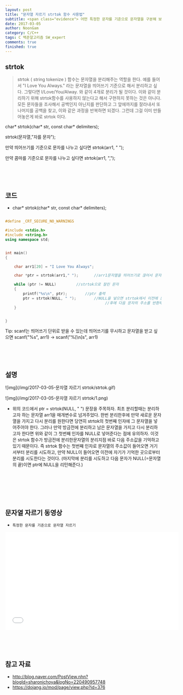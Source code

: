 ```yaml
---
layout: post
title: "문자열 자르기 strtok 함수 사용법"
subtitle: <span class="evidence"> 어떤 특정한 문자를 기준으로 문자열을 구분해 보자. </span>
date: 2017-03-05
author: NoonGam
category: C/C++
tags: C 백준알고리즘 SW_expert
comments: true
finished: true
---
```




## strtok

> strtok ( string tokenize ) 함수는 문자열을 분리해주는 역할을 한다. 예를 들어서 "I Love You Always." 라는 문자열을 띄어쓰기 기준으로 해서 분리하고 싶다. 그렇다면 I/Love/You/Alway. 와 같이 4개로 분리가 될 것이다. 이와 같이 분리하기 위해 strtok함수를 사용하지 않는다고 해서 구현하지 못하는 것은 아니다. 모든 문자들을 조사해서 공백인지 아닌지를 판단하고 그 앞에까지를 잘라내서 또 나머지를 공백을 찾고, 이와 같은 과정을 반복하면 되겠다. 그런데 그걸 이미 만들어놓은게 바로 strtok 이다.

<a>char* strtok(char* str, const char* delimiters); </a>

<a>strtok(문자열,"자를 문자");</a>

만약 띄어쓰기를 기준으로 문자를 나누고 싶다면
<a>strtok(arr1, " "); </a>

만약 콤마를 기준으로 문자를 나누고 싶다면
<a>strtok(arr1, ","); </a>  





<br><br><br>
## 코드


- <a>char* strtok(char* str, const char* delimiters); </a>


```c++

#define _CRT_SECURE_NO_WARNINGS

#include <stdio.h>
#include <string.h>
using namespace std;


int main()
{

	char arr1[20] = "I Love You Always";

	char *ptr = strtok(arr1," ");		//arr1문자열을 띄어쓰기로 끊어서 문자열의 첫주소 반환

	while (ptr != NULL)			//strtok으로 잘린 문자
	{
		printf("%s\n", ptr);		//ptr 출력
		ptr = strtok(NULL, " ");		//NULL을 넣으면 strtok에서 이전에 문자를 자른
		                                     //후에 다음 문자의 주소를 반환해줌.
	}


}
```


 <span class="evidence">
Tip:  scanf는 띄어쓰기 단위로 받을 수 있는데 띄어쓰기를 무시하고 문자열을 받고 싶으면 scanf("%s", arr1)  ->  scanf("%[\n]s", arr1)</span>











<br><br><br>




## 설명


![img](/img/2017-03-05-문자열 자르기 strtok/strtok.gif)


![img](/img/2017-03-05-문자열 자르기 strtok/1.png)


 - 위의 코드에서 ptr = strtok(NULL, " ") 문장을 주목하자. 최초 분리할때는 분리하고자 하는 문자열 arr1을 매개변수로 넘겨주었다. 한번 분리한후에 만약 새로운 문자열을 가지고 다시 분리를 원한다면 당연히 strtok의 첫번째 인자에 그 문자열을 넣어주어야 한다. 그러나 만약 방금전에 분리하고 남은 문자열을 가지고 다시 분리하고자 한다면 위와 같이 그 첫번째 인자를 NULL로 넣어준다는 점에 유의하자. 이것은 strtok 함수가 방금전에 분리한문자열의 분리지점 바로 다음 주소값을 기억하고 있기 때문이다. 즉 strtok 함수는 첫번째 인자로 문자열의 주소값이 들어오면 거기서부터 분리를 시도하고, 만약 NULL이 들어오면 이전에 자기가 기억한 곳으로부터 분리를 시도한다는 것이다.
(마지막에 분리를 시도하고 다음 문자가 NULL(=문자열의 끝)이면 ptr에 NULL을 리턴해준다.)


<br><br>
<br><br><br>

## 문자열 자르기 동영상

- ```특정한 문자를 기준으로 문자열 자르기```

<iframe width="560" height="315" src="//www.youtube.com/embed/B51VLZekuDs" frameborder="0" allowfullscreen></iframe>


<br><br><br>


## 참고 자료
* http://blog.naver.com/PostView.nhn?blogId=sharonichoya&logNo=220490957748
* https://dojang.io/mod/page/view.php?id=376
